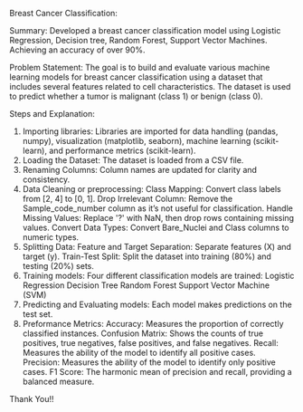 Breast Cancer Classification:

Summary: 
Developed a breast cancer classification model using Logistic Regression, Decision tree, Random Forest, Support Vector Machines. Achieving an accuracy of over 90%.

Problem Statement: 
The goal is to build and evaluate various machine learning models for breast cancer classification using a dataset that includes several features related to cell characteristics. The dataset is used to predict whether a tumor is malignant (class 1) or benign (class 0).

Steps and Explanation:
1. Importing libraries:
   Libraries are imported for data handling (pandas, numpy), visualization (matplotlib, seaborn), machine learning (scikit-learn), and performance metrics (scikit-learn).
2. Loading the Dataset:
   The dataset is loaded from a CSV file.
3. Renaming Columns:
   Column names are updated for clarity and consistency.
4. Data Cleaning or preprocessing:
   Class Mapping: Convert class labels from [2, 4] to [0, 1].
   Drop Irrelevant Column: Remove the Sample_code_number column as it’s not useful for classification.
   Handle Missing Values: Replace '?' with NaN, then drop rows containing missing values.
   Convert Data Types: Convert Bare_Nuclei and Class columns to numeric types.
5. Splitting Data:
   Feature and Target Separation: Separate features (X) and target (y).
   Train-Test Split: Split the dataset into training (80%) and testing (20%) sets.
6. Training models:
   Four different classification models are trained:
   Logistic Regression
   Decision Tree
   Random Forest
   Support Vector Machine (SVM)
7. Predicting and Evaluating models:
   Each model makes predictions on the test set.
9. Preformance Metrics:
   Accuracy: Measures the proportion of correctly classified instances.
   Confusion Matrix: Shows the counts of true positives, true negatives, false positives, and false negatives.
   Recall: Measures the ability of the model to identify all positive cases.
   Precision: Measures the ability of the model to identify only positive cases.
   F1 Score: The harmonic mean of precision and recall, providing a balanced measure.

Thank You!!
